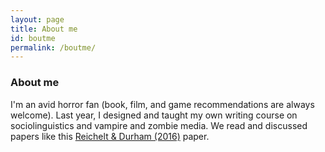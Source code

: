 ```yaml
---
layout: page
title: About me
id: boutme
permalink: /boutme/
---
```


### About me

I'm an avid horror fan (book, film, and game recommendations are always welcome). Last year, I designed and taught my own writing course on sociolinguistics and vampire and zombie media. We read and discussed papers like this <a target="_blank" rel="noopener" href="https://journals.sagepub.com/doi/10.1177/0075424216669747">Reichelt & Durham (2016)</a> paper.


